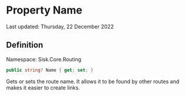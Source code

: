 # Property Name
Last updated: Thursday, 22 December 2022

## Definition
Namespace: Sisk.Core.Routing

```csharp
public string? Name { get; set; }
```

Gets or sets the route name. It allows it to be found by other routes and makes it easier to create links.

